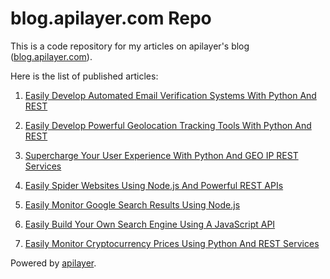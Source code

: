 # blog.apilayer.com Repo
This is a code repository for my articles on apilayer's blog ([blog.apilayer.com](https://blog.apilayer.com/)).
<p>
Here is the list of published articles:
  
1. [Easily Develop Automated Email Verification Systems With Python And REST](https://blog.apilayer.com/easily-develop-automated-email-verification-systems-with-python-and-delphi-rest-clients/)

2. [Easily Develop Powerful Geolocation Tracking Tools With Python And REST](https://blog.apilayer.com/easily-develop-powerful-geolocation-tracking-tools-with-python-and-rest/)

3. [Supercharge Your User Experience With Python And GEO IP REST Services](https://blog.apilayer.com/supercharge-your-user-experience-with-python-and-geo-ip-rest-services/)

4. [Easily Spider Websites Using Node.js And Powerful REST APIs](https://blog.apilayer.com/easily-spider-websites-using-node-js-and-powerful-rest-apis/) 

5. [Easily Monitor Google Search Results Using Node.js](https://blog.apilayer.com/easily-monitor-google-search-results-using-node-js/)

6. [Easily Build Your Own Search Engine Using A JavaScript API](https://blog.apilayer.com/easily-build-your-own-search-engine-using-a-javascript-api/)

7. [Easily Monitor Cryptocurrency Prices Using Python And REST Services](https://blog.apilayer.com/easily-monitor-cryptocurrency-prices-using-python-and-rest-services/)

Powered by [apilayer](https://apilayer.com/).
